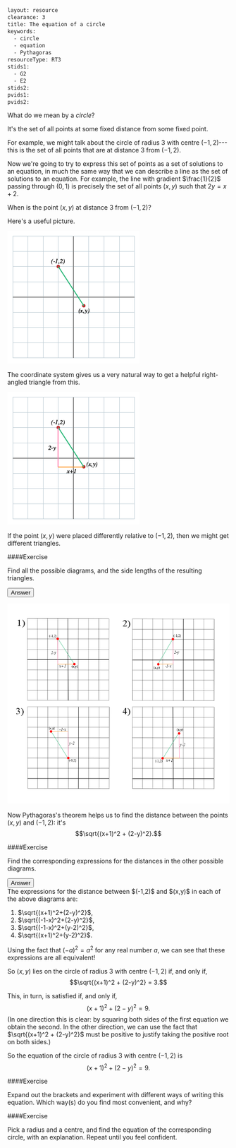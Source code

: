````
layout: resource
clearance: 3
title: The equation of a circle
keywords:
  - circle
  - equation
  - Pythagoras
resourceType: RT3
stids1:
  - G2
  - E2
stids2:
pvids1: 
pvids2: 

````

What do we mean by a _circle_?

It's the set of all points at some fixed distance from some fixed point.

For example, we might talk about the circle of radius $3$ with centre $(-1,2)$---this is the set of all points that are at distance $3$ from $(-1,2)$.

Now we're going to try to express this set of points as a set of solutions to an equation, in much the same way that we can describe a line as the set of solutions to an equation.  For example, the line with gradient $\frac{1}{2}$ passing through $(0,1)$ is precisely the set of all points $(x,y)$ such that $2y = x + 2$.

When is the point $(x,y)$ at distance $3$ from $(-1,2)$?

Here's a useful picture.

<!-- ADD PICTURE OF AXES WITH THESE TWO POINTS MARKED AND A LINE SHOWING THE DISTANCE BETWEEN THEM -->
![When is $(x,y)$ at distance $3$ from $(-1,2)$?](xy12-1.png)

The coordinate system gives us a very natural way to get a helpful right-angled triangle from this.

<!-- ADD PICTURE SHOWING RIGHT-ANGLED TRIANGLE WITH SHORTER SIDE LENGTHS LABELLED -->
![When is $(x,y)$ at distance $3$ from $(-1,2)$?](xy12-2.png)

If the point $(x,y)$ were placed differently relative to $(-1,2)$, then we might get different triangles.

<div class="well">

####Exercise

Find all the possible diagrams, and the side lengths of the resulting triangles.

<button type="button" class="btn btn-action" data-toggle="collapse" data-target="#answer1">
Answer
</button>

<div id="answer1" class="collapse">

![Picture](diagram.png)

</div>

</div>

Now Pythagoras's theorem helps us to find the distance between the points $(x,y)$ and $(-1,2)$: it's $$\sqrt{(x+1)^2 + (2-y)^2}.$$

<div class="well">####Exercise

Find the corresponding expressions for the distances in the other possible diagrams.

<button type="button" class="btn btn-action" data-toggle="collapse" data-target="#answer2">
Answer
</button>

<div id="answer2" class="collapse">
The expressions for the distance between $(-1,2)$ and $(x,y)$ in each of the above diagrams are:  

1) $\sqrt{(x+1)^2+(2-y)^2}$,  
2) $\sqrt{(-1-x)^2+(2-y)^2}$,  
3) $\sqrt{(-1-x)^2+(y-2)^2}$,  
4) $\sqrt{(x+1)^2+(y-2)^2}$.  
  
Using the fact that $(-a)^2=a^2$ for any real number $a$, we can see that these expressions are all equivalent!
</div>

</div>

So $(x,y)$ lies on the circle of radius $3$ with centre $(-1,2)$ if, and only if, $$\sqrt{(x+1)^2 + (2-y)^2} = 3.$$

This, in turn, is satisfied if, and only if, $$(x+1)^2 + (2-y)^2 = 9.$$  (In one direction this is clear: by squaring both sides of the first equation we obtain the second.  In the other direction, we can use the fact that $\sqrt{(x+1)^2 + (2-y)^2}$ must be positive to justify taking the positive root on both sides.)

So the equation of the circle of radius $3$ with centre $(-1,2)$ is $$(x+1)^2 + (2-y)^2 = 9.$$

<div class="well">####Exercise

Expand out the brackets and experiment with different ways of writing this equation.  Which way(s) do you find most convenient, and why?</div>

<div class="well">####Exercise

Pick a radius and a centre, and find the equation of the corresponding circle, with an explanation.  Repeat until you feel confident.</div>

